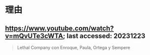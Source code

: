# 理由

## https://www.youtube.com/watch?v=mQvUTe3cWTA; last accessed: 20231223
 
> Lethal Company con Enroque, Paula, Ortega y Sempere 
